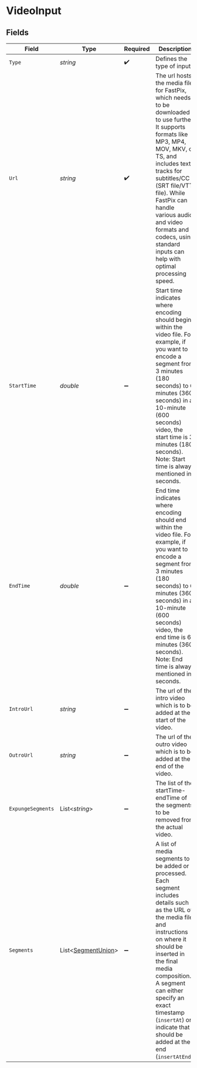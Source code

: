 # VideoInput


## Fields

| Field                                                                                                                                                                                                                                                                                                                                         | Type                                                                                                                                                                                                                                                                                                                                          | Required                                                                                                                                                                                                                                                                                                                                      | Description                                                                                                                                                                                                                                                                                                                                   | Example                                                                                                                                                                                                                                                                                                                                       |
| --------------------------------------------------------------------------------------------------------------------------------------------------------------------------------------------------------------------------------------------------------------------------------------------------------------------------------------------- | --------------------------------------------------------------------------------------------------------------------------------------------------------------------------------------------------------------------------------------------------------------------------------------------------------------------------------------------- | --------------------------------------------------------------------------------------------------------------------------------------------------------------------------------------------------------------------------------------------------------------------------------------------------------------------------------------------- | --------------------------------------------------------------------------------------------------------------------------------------------------------------------------------------------------------------------------------------------------------------------------------------------------------------------------------------------- | --------------------------------------------------------------------------------------------------------------------------------------------------------------------------------------------------------------------------------------------------------------------------------------------------------------------------------------------- |
| `Type`                                                                                                                                                                                                                                                                                                                                        | *string*                                                                                                                                                                                                                                                                                                                                      | :heavy_check_mark:                                                                                                                                                                                                                                                                                                                            | Defines the type of input.<br/>                                                                                                                                                                                                                                                                                                               | video                                                                                                                                                                                                                                                                                                                                         |
| `Url`                                                                                                                                                                                                                                                                                                                                         | *string*                                                                                                                                                                                                                                                                                                                                      | :heavy_check_mark:                                                                                                                                                                                                                                                                                                                            | The url hosts the media file for FastPix, which needs to be downloaded to use further. It supports formats like MP3, MP4, MOV, MKV, or TS, and includes text tracks for subtitles/CC (SRT file/VTT file). While FastPix can handle various audio and video formats and codecs, using standard inputs can help with optimal processing speed.<br/> | https://static.fastpix.io/sample.mp4                                                                                                                                                                                                                                                                                                          |
| `StartTime`                                                                                                                                                                                                                                                                                                                                   | *double*                                                                                                                                                                                                                                                                                                                                      | :heavy_minus_sign:                                                                                                                                                                                                                                                                                                                            | Start time indicates where encoding should begin within the video file. For example, if you want to encode a segment from 3 minutes (180 seconds) to 6 minutes (360 seconds) in a 10-minute (600 seconds) video, the start time is 3 minutes (180 seconds). Note: Start time is always mentioned in seconds.<br/>                             | 0                                                                                                                                                                                                                                                                                                                                             |
| `EndTime`                                                                                                                                                                                                                                                                                                                                     | *double*                                                                                                                                                                                                                                                                                                                                      | :heavy_minus_sign:                                                                                                                                                                                                                                                                                                                            | End time indicates where encoding should end within the video file. For example, if you want to encode a segment from 3 minutes (180 seconds) to 6 minutes (360 seconds) in a 10-minute (600 seconds) video, the end time is 6 minutes (360 seconds). Note: End time is always mentioned in seconds.<br/>                                     | 60                                                                                                                                                                                                                                                                                                                                            |
| `IntroUrl`                                                                                                                                                                                                                                                                                                                                    | *string*                                                                                                                                                                                                                                                                                                                                      | :heavy_minus_sign:                                                                                                                                                                                                                                                                                                                            | The url of the intro video which is to be added at the start of the video.<br/>                                                                                                                                                                                                                                                               | https://static.fastpix.io/sample.mp4                                                                                                                                                                                                                                                                                                          |
| `OutroUrl`                                                                                                                                                                                                                                                                                                                                    | *string*                                                                                                                                                                                                                                                                                                                                      | :heavy_minus_sign:                                                                                                                                                                                                                                                                                                                            | The url of the outro video which is to be added at the end of the video.<br/>                                                                                                                                                                                                                                                                 | https://static.fastpix.io/sample.mp4                                                                                                                                                                                                                                                                                                          |
| `ExpungeSegments`                                                                                                                                                                                                                                                                                                                             | List<*string*>                                                                                                                                                                                                                                                                                                                                | :heavy_minus_sign:                                                                                                                                                                                                                                                                                                                            | The list of the startTime-endTime of the segments to be removed from the actual video.<br/>                                                                                                                                                                                                                                                   | [<br/>"4-6",<br/>"15-19"<br/>]                                                                                                                                                                                                                                                                                                                |
| `Segments`                                                                                                                                                                                                                                                                                                                                    | List<[SegmentUnion](../../Models/Components/SegmentUnion.md)>                                                                                                                                                                                                                                                                                 | :heavy_minus_sign:                                                                                                                                                                                                                                                                                                                            | A list of media segments to be added or processed. Each segment includes details such as the URL of the media file and instructions on where it should be inserted in the final media composition. A segment can either specify an exact timestamp  (`insertAt`) or indicate that it should be added at the end (`insertAtEnd`).              |                                                                                                                                                                                                                                                                                                                                               |